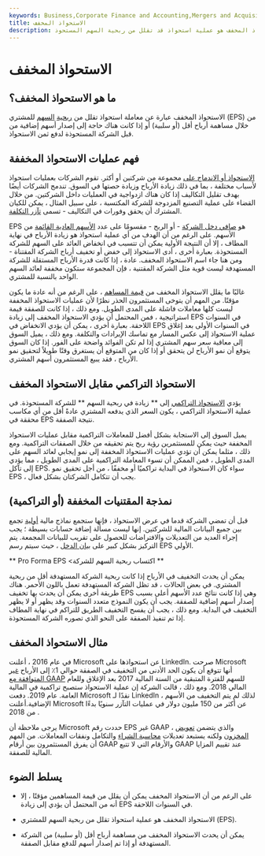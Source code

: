 ```yaml
---
keywords: Business,Corporate Finance and Accounting,Mergers and Acquisitions,M&amp;amp;A
title: الاستحواذ المخفف
description: الاستحواذ المخفف هو عملية استحواذ قد تقلل من ربحية السهم المستحوذ (EPS).
---
```


# الاستحواذ المخفف
## ما هو الاستحواذ المخفف؟

الاستحواذ المخفف عبارة عن معاملة استحواذ تقلل من [ربحية](/eps) [السهم](/eps) للمشتري (EPS) من خلال مساهمة أرباح أقل (أو سلبية) أو إذا كانت هناك حاجة إلى إصدار أسهم إضافية من قبل الشركة المستحوذة لدفع ثمن الاستحواذ.

## فهم عمليات الاستحواذ المخففة

[الاستحواذ أو الاندماج على](/acquisition) مجموعة من شركتين أو أكثر. تقوم الشركات بعمليات استحواذ لأسباب مختلفة ، بما في ذلك زيادة الأرباح وزيادة حصتها في السوق. تندمج الشركات أيضًا بهدف تقليل التكاليف إذا كان هناك ازدواجية في العمليات داخل الشركتين. من خلال القضاء على عملية التصنيع المزدوجة للشركة المكتسبة ، على سبيل المثال ، يمكن للكيان المشترك أن يحقق وفورات في التكاليف - تسمى [تآزر التكلفة](/costsynergy).

EPS هو [صافي دخل الشركة](/netincome) - أو الربح - مقسومًا على عدد [الأسهم العادية القائمة](/outstandingshares) من الأسهم. على الرغم من أن الهدف من أي عملية استحواذ هو زيادة الأرباح في نهاية المطاف ، إلا أن النتيجة الأولية يمكن أن تتسبب في انخفاض العائد على السهم للشركة المستحوذة. بعبارة أخرى ، أدى الاستحواذ إلى خفض أو تخفيف أرباح الشركة المقتناة - ومن هنا جاء اسم الاستحواذ المخفف. عادة ، إذا كانت قدرة الأرباح المستقلة للشركة المستهدفة ليست قوية مثل الشركة المقتنية ، فإن المجموعة ستكون مخففة لعائد السهم الواحد بالنسبة للمشتري.

غالبًا ما يقلل الاستحواذ المخفف من [قيمة المساهم](/shareholder-value) ، على الرغم من أنه عادة ما يكون مؤقتًا. من المهم أن يتوخى المستثمرون الحذر نظرًا لأن عمليات الاستحواذ المخففة ليست كلها معاملات فاشلة على المدى الطويل. ومع ذلك ، إذا كانت للصفقة قيمة استراتيجية ، فمن المحتمل أن يؤدي الاستحواذ المخفف إلى زيادة EPS في السنوات اللاحقة. بعبارة أخرى ، يمكن أن يؤدي الانخفاض في EPS في السنوات الأولى بعد إغلاق عملية الاستحواذ إلى عكس المسار مع تماسك الإيرادات والتكلفة. ومع ذلك ، يميل السوق إلى معاقبة سعر سهم المشتري إذا لم تكن الفوائد واضحة على الفور. إذا كان السوق يتوقع أن نمو الأرباح لن يتحقق أو إذا كان من المتوقع أن يستغرق وقتًا طويلاً لتحقيق نمو الأرباح ، فقد يبيع المستثمرون أسهم المشتري.

## الاستحواذ التراكمي مقابل الاستحواذ المخفف

يؤدي [الاستحواذ التراكمي](/accretiveacquisition) إلى ** زيادة في ربحية السهم ** للشركة المستحوذة. في عملية الاستحواذ التراكمي ، يكون السعر الذي يدفعه المشتري عادةً أقل من أي مكاسب محققة في EPS نتيجة الصفقة.

يميل السوق إلى الاستجابة بشكل أفضل للمعاملات التراكمية مقابل عمليات الاستحواذ المخففة حيث يمكن للمستثمرين رؤية ربح يتم تحقيقه من خلال الصفقات التراكمية. ومع ذلك ، مثلما يمكن أن تؤدي عمليات الاستحواذ المخففة إلى نمو إيجابي لعائد السهم على المدى الطويل ، فمن الممكن أن تسوء المعاملة التراكمية على المدى الطويل ، مما يؤدي إلى تآكل EPS. سواء كان الاستحواذ في البداية تراكميًا أو مخففًا ، من أجل تحقيق نمو EPS ، يجب أن تتكامل الشركتان بشكل فعال.

## نمذجة المقتنيات المخففة (أو التراكمية)

قبل أن تمضي الشركة قدما في عرض الاستحواذ ، فإنها ستجمع نماذج مالية [أولية](/proforma) تجمع بين جميع البيانات المالية للشركتين. إنها ليست مسألة إضافة حسابات بسيطة ؛ يجب إجراء العديد من التعديلات والافتراضات للحصول على تقريب للبيانات المجمعة. يتم التركيز بشكل كبير على [بيان الدخل](/incomestatement) ، حيث سيتم رسم EPS الأولي.

** Pro Forma EPS <اكتساب ربحية السهم للشركة **

يمكن أن يحدث التخفيف في الأرباح إذا كانت ربحية الشركة المستهدفة أقل من ربحية المشتري. في بعض الحالات ، قد تظل الشركة المستهدفة تعمل باللون الأحمر. هناك طريقة أخرى يمكن أن يحدث بها تخفيف EPS وهي إذا كانت نتائج عدد الأسهم أعلى بسبب إصدار أسهم إضافية للصفقة. يجب أن يكون النموذج متعدد السنوات وقد يظهر أو لا يظهر التخفيف في البداية. ومع ذلك ، يجب أن يفسح التخفيف الطريق للتراكم في نهاية المطاف إذا تم تنفيذ الصفقة على النحو الذي تصوره الشركة المستحوذة.

## مثال الاستحواذ المخفف

في عام 2016 ، أعلنت Microsoft عن استحواذها على LinkedIn. صرحت Microsoft أنها تتوقع أن يكون الحد الأدنى من التخفيف في الصفقة حوالي 1٪ إلى الأرباح [غير المتوافقة مع GAAP](/non-gaap-earnings) للسهم للفترة المتبقية من السنة المالية 2017 بعد الإغلاق وللعام المالي 2018. ومع ذلك ، قالت الشركة إن عملية الاستحواذ ستصبح تراكمية في المالية العامة. عام 2019. دفعت Microsoft نقدًا لـ LinkedIn ، لذلك لم يتم التخفيف من الأسهم الإضافية.أعلنت Microsoft عن أكثر من 150 مليون دولار في عمليات التآزر سنويًا بدءًا من 2018 .

يرجى ملاحظة أن Microsoft حددت رقم EPS غير GAAP ، والذي يتضمن [تعويض المخزون](/stockcompensation) ولكنه يستبعد تعديلات [محاسبة الشراء](/purchaseacquisition) والتكامل ونفقات المعاملات. من المهم أن يفرق المستثمرون بين أرقام GAAP والأرقام التي لا تتبع GAAP عند تقييم المزايا المالية للصفقة.

## يسلط الضوء

- على الرغم من أن الاستحواذ المخفف يمكن أن يقلل من قيمة المساهمين مؤقتًا ، إلا أنه من المحتمل أن يؤدي إلى زيادة EPS في السنوات اللاحقة.

- الاستحواذ المخفف هو عملية استحواذ تقلل من ربحية السهم للمشتري (EPS).

- يمكن أن يحدث الاستحواذ المخفف من مساهمة أرباح أقل (أو سلبية) من الشركة المستهدفة أو إذا تم إصدار أسهم للدفع مقابل الصفقة.

